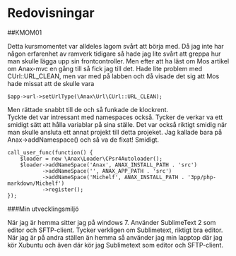 Redovisningar
===================

##KMOM01

Detta kursmomentet var alldeles lagom svårt att börja med. Då jag inte har någon erfarenhet av ramverk tidigare så hade jag lite svårt att greppa hur man skulle lägga upp sin frontcontroller. Men efter att ha läst om Mos artikel om Anax-mvc en gång till så fick jag till det. 
Hade lite problem med CUrl::URL_CLEAN, men var med på labben och då visade det sig att Mos hade missat att de skulle vara
```
$app->url->setUrlType(\Anax\Url\CUrl::URL_CLEAN);
```
Men rättade snabbt till de och så funkade de klockrent.   
Tyckte det var intressant med namespaces också. Tycker de verkar va ett smidigt sätt att hålla variablar på sina ställe. Det var också riktigt smidig när man skulle ansluta ett annat projekt till detta projeket. 
Jag kallade bara på Anax->addNamespace() och så va de fixat! Smidigt.
```
call_user_func(function() {
    $loader = new \Anax\Loader\CPsr4Autoloader();
    $loader->addNameSpace('Anax', ANAX_INSTALL_PATH . 'src')
           ->addNameSpace('', ANAX_APP_PATH . 'src')
           ->addNameSpace('Michelf', ANAX_INSTALL_PATH . '3pp/php-markdown/Michelf')
           ->register();
});
```
###Min utvecklingsmiljö

När jag är hemma sitter jag på windows 7. Använder SublimeText 2 som editor och SFTP-client. Tycker verkligen om Sublimetext, riktigt bra editor.   
När jag är på andra ställen än hemma så använder jag min lapptop där jag kör Xubuntu och även där kör jag Sublimetext som editor och SFTP-client.



